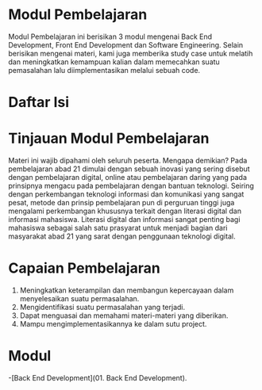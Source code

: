 # Modul Pembelajaran

Modul Pembelajaran ini berisikan 3 modul mengenai Back End Development, Front End Development dan Software Engineering. Selain berisikan mengenai materi, kami juga memberika study case untuk melatih dan meningkatkan kemampuan kalian dalam memecahkan suatu pemasalahan lalu diimplementasikan melalui sebuah code.

# Daftar Isi



# Tinjauan Modul Pembelajaran

Materi ini wajib dipahami oleh seluruh peserta. Mengapa demikian? Pada pembelajaran abad 21 dimulai dengan sebuah inovasi yang sering disebut dengan pembelajaran digital, online atau pembelajaran daring yang pada prinsipnya mengacu pada pembelajaran dengan bantuan teknologi. Seiring dengan perkembangan teknologi informasi dan komunikasi yang sangat pesat, metode dan prinsip pembelajaran pun di perguruan tinggi juga mengalami perkembangan khususnya terkait dengan literasi digital dan informasi mahasiswa. Literasi digital dan informasi sangat penting bagi mahasiswa sebagai salah satu prasyarat untuk menjadi bagian dari masyarakat abad 21 yang sarat dengan penggunaan teknologi digital.

# Capaian Pembelajaran

1. Meningkatkan keterampilan dan membangun kepercayaan dalam menyelesaikan suatu permasalahan.
2. Mengidentifikasi suatu permasalahan yang terjadi.
3. Dapat menguasai dan memahami materi-materi yang diberikan.
4. Mampu mengimplementasikannya ke dalam sutu project.

# Modul

-[Back End Development](01. Back End Development).
